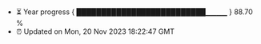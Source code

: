 - ⏳ Year progress { ██████████████████████████▁▁▁▁ } 88.70 %
- ⏰ Updated on Mon, 20 Nov 2023 18:22:47 GMT

